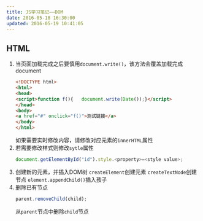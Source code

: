 ```yaml
---
title: JS学习笔记——DOM
date: 2016-05-18 16:30:00
updated: 2016-05-19 10:41:05
---
```

## HTML
1. 当页面加载完成之后要慎用`document.write()`，该方法会覆盖加载完成document
    ```html
    <!DOCTYPE html>
    <html>
    <head>
    <script>function f(){   document.write(Date());}</script>
    </head>
    <body>
    <a href="#" onclick="f()">测试链接</a>
    </body>
    </html>
    ```
   如果需要实时修改内容，请修改对应元素的`innerHTML`属性
2. 若需要修改样式则修改`sytle`属性
    ```javascript
    document.getElementById("id").style.<property>=<style value>;
    ```
3. 创建新的元素，并插入DOM树
    `createElement`创建元素
    `createTextNode`创建节点
    `element.appendChild()`插入孩子
4. 删除已有节点
    ```javascript
    parent.removeChild(child);
    ```
    从`parent`节点中删除`child`节点